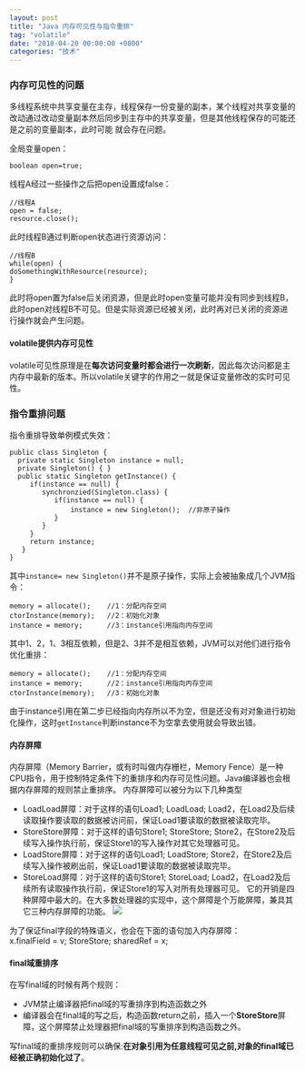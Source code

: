 ```yaml
---
layout: post
title: "Java 内存可见性与指令重排"
tag: "volatile"
date: "2018-04-20 00:00:00 +0800"
categories: "技术"
---
```


###  内存可见性的问题

多线程系统中共享变量在主存，线程保存一份变量的副本，某个线程对共享变量的改动通过改动变量副本然后同步到主存中的共享变量，但是其他线程保存的可能还是之前的变量副本，此时可能
就会存在问题。  

<!--more--> 

全局变量open：
```
boolean open=true;
```
线程A经过一些操作之后把open设置成false：
```
//线程A
open = false;
resource.close();
```
此时线程B通过判断open状态进行资源访问：
```
//线程B
while(open) {
doSomethingWithResource(resource);
}
```
此时将open置为false后关闭资源，但是此时open变量可能并没有同步到线程B，此时open对线程B不可见。但是实际资源已经被关闭，此时再对已关闭的资源进行操作就会产生问题。

#### volatile提供内存可见性

volatile可见性原理是在**每次访问变量时都会进行一次刷新**，因此每次访问都是主内存中最新的版本。所以volatile关键字的作用之一就是保证变量修改的实时可见性。

### 指令重排问题

指令重排导致单例模式失效：

```
public class Singleton {
  private static Singleton instance = null;
  private Singleton() { }
  public static Singleton getInstance() {
     if(instance == null) {
        synchronzied(Singleton.class) {
           if(instance == null) {
               instance = new Singleton();  //非原子操作
           }
        }
     }
     return instance;
   }
}
```
其中`instance= new Singleton()`并不是原子操作，实际上会被抽象成几个JVM指令：
```
memory = allocate();    //1：分配内存空间
ctorInstance(memory);   //2：初始化对象
instance = memory;      //3：instance引用指向内存空间
```
其中1、2，1、3相互依赖，但是2、3并不是相互依赖，JVM可以对他们进行指令优化重排：
```
memory = allocate();    //1：分配内存空间
instance = memory;      //2：instance引用指向内存空间
ctorInstance(memory);   //3：初始化对象
```
由于instance引用在第二步已经指向内存所以不为空，但是还没有对对象进行初始化操作，这时`getInstance`判断instance不为空拿去使用就会导致出错。


#### 内存屏障

内存屏障（Memory Barrier，或有时叫做内存栅栏，Memory Fence）是一种CPU指令，用于控制特定条件下的重排序和内存可见性问题。Java编译器也会根据内存屏障的规则禁止重排序。
内存屏障可以被分为以下几种类型  

- LoadLoad屏障：对于这样的语句Load1; LoadLoad; Load2，在Load2及后续读取操作要读取的数据被访问前，保证Load1要读取的数据被读取完毕。
- StoreStore屏障：对于这样的语句Store1; StoreStore; Store2，在Store2及后续写入操作执行前，保证Store1的写入操作对其它处理器可见。
- LoadStore屏障：对于这样的语句Load1; LoadStore; Store2，在Store2及后续写入操作被刷出前，保证Load1要读取的数据被读取完毕。
- StoreLoad屏障：对于这样的语句Store1; StoreLoad; Load2，在Load2及后续所有读取操作执行前，保证Store1的写入对所有处理器可见。
它的开销是四种屏障中最大的。在大多数处理器的实现中，这个屏障是个万能屏障，兼具其它三种内存屏障的功能。
![](https://olef5l6y5.qnssl.com/20180423135300.png)

为了保证final字段的特殊语义，也会在下面的语句加入内存屏障：  
x.finalField = v; StoreStore; sharedRef = x;

#### final域重排序

在写final域的时候有两个规则：

- JVM禁止编译器把final域的写重排序到构造函数之外
- 编译器会在final域的写之后，构造函数return之前，插入一个**StoreStore**屏障，这个屏障禁止处理器把final域的写重排序到构造函数之外。

写final域的重排序规则可以确保:**在对象引用为任意线程可见之前,对象的final域已经被正确初始化过了**。




